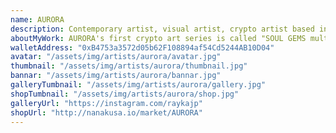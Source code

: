 ```yaml
---
name: AURORA
description: Contemporary artist, visual artist, crypto artist based in Tokyo.
aboutMyWork: AURORA's first crypto art series is called "SOUL GEMS multiverse", that expresses our journey as souls and the cosmology based on the multidimensional view.
walletAddress: "0xB4753a3572d05b62F108894af54Cd5244AB10D04"
avatar: "/assets/img/artists/aurora/avatar.jpg"
thumbnail: "/assets/img/artists/aurora/thumbnail.jpg"
bannar: "/assets/img/artists/aurora/bannar.jpg"
galleryTumbnail: "/assets/img/artists/aurora/gallery.jpg"
shopTumbnail: "/assets/img/artists/aurora/shop.jpg"
galleryUrl: "https://instagram.com/raykajp"
shopUrl: "http://nanakusa.io/market/AURORA"
---
```

